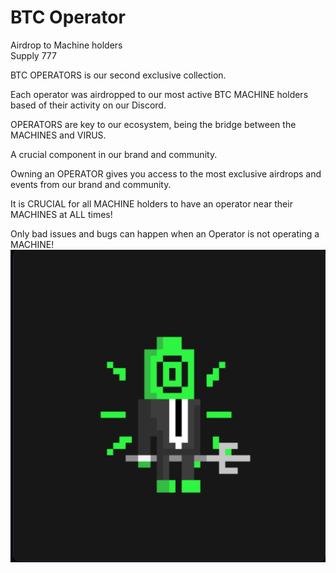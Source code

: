 # BTC Operator

Airdrop to Machine holders\
Supply 777

BTC OPERATORS is our second exclusive collection.

Each operator was airdropped to our most active BTC MACHINE holders based of their activity on our Discord.

OPERATORS are key to our ecosystem, being the bridge between the MACHINES and VIRUS.

A crucial component in our brand and community.

Owning an OPERATOR gives you access to the most exclusive airdrops and events from our brand and community.

It is CRUCIAL for all MACHINE holders to have an operator near their MACHINES at ALL times!

Only bad issues and bugs can happen when an Operator is not operating a MACHINE!\
![](<../.gitbook/assets/image (22).png>)
